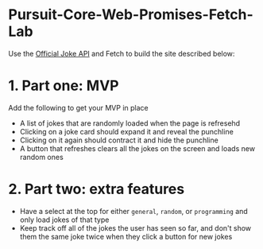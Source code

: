 # Pursuit-Core-Web-Promises-Fetch-Lab

Use the [Official Joke API](https://github.com/15Dkatz/official_joke_api) and Fetch to build the site described below:


# 1. Part one: MVP

Add the following to get your MVP in place

- A list of jokes that are randomly loaded when the page is refresehd
- Clicking on a joke card should expand it and reveal the punchline
- Clicking on it again should contract it and hide the punchline
- A button that refreshes clears all the jokes on the screen and loads new random ones

# 2. Part two: extra features

- Have a select at the top for either `general`, `random`, or `programming` and only load jokes of that type
- Keep track off all of the jokes the user has seen so far, and don't show them the same joke twice when they click a button for new jokes
